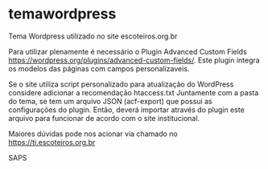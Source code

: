 # temawordpress
Tema Wordpress utilizado no site escoteiros.org.br

Para utilizar plenamente é necessário o Plugin Advanced Custom Fields https://wordpress.org/plugins/advanced-custom-fields/.
Este plugin integra os modelos das páginas com campos personalizaveis.

Se o site utiliza script personalizado para atualização do WordPress considere adicionar a recomendação htaccess.txt
Juntamente com a pasta do tema, se tem um arquivo JSON (acf-export) que possui as configurações do plugin.
Então, deverá importar através do plugin este arquivo para funcionar de acordo com o site institucional.

Maiores dúvidas pode nos acionar via chamado no https://ti.escoteiros.org.br

SAPS
